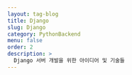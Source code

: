 ```yaml
---
layout: tag-blog
title: Django
slug: Django
category: PythonBackend
menu: false
order: 2
description: >
  Django 서버 개발을 위한 아이디어 및 기술들
---
```

